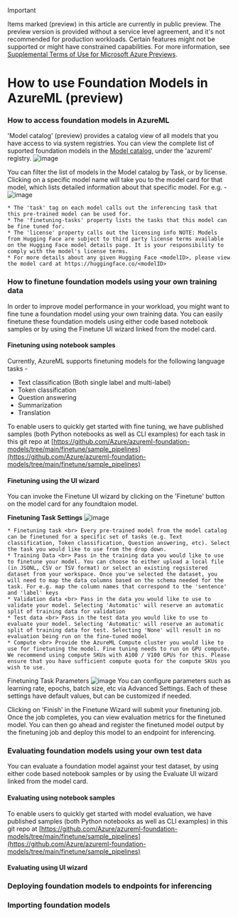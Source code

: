 > [!IMPORTANT]
> Items marked (preview) in this article are currently in public preview.
> The preview version is provided without a service level agreement, and it's not recommended for production workloads. Certain features might not be supported or might have constrained capabilities.
> For more information, see [Supplemental Terms of Use for Microsoft Azure Previews](https://azure.microsoft.com/support/legal/preview-supplemental-terms/).

# How to use Foundation Models in AzureML (preview)


### How to access foundation models in AzureML
'Model catalog' (preview) provides a catalog view of all models that you have access to via system registries. You can view the complete list of suported foundation models in the [Model catalog](https://ml.azure.com/model/catalog), under the 'azureml' registry.
![image](./model_catalog.png)

You can filter the list of models in the Model catalog by Task, or by license. Clicking on a specific model name will take you to the model card for that model, which lists detailed information about that specific model. For e.g. -
![image](./model_card.png)


	* The 'task' tag on each model calls out the inferencing task that this pre-trained model can be used for. 
	* The 'finetuning-tasks' property lists the tasks that this model can be fine tuned for. 
	* The 'license' property calls out the licensing info NOTE: Models from Hugging Face are subject to third party license terms available on the Hugging Face model details page. It is your responsibility to comply with the model's license terms.
	* For more details about any given Hugging Face <modelID>, please view the model card at https://huggingface.co/<modelID>



### How to finetune foundation models using your own training data
In order to improve model performance in your workload, you might want to fine tune a foundation model using your own training data. You can easily finetune these foundation models using either code based notebook samples or by using the Finetune UI wizard linked from the model card.

#### Finetuning using notebook samples
Currently, AzureML supports finetuning models for the following language tasks -

* Text classification (Both single label and multi-label)
* Token classification
* Question answering
* Summarization
* Translation

To enable users to quickly get started with fine tuning, we have published samples (both Python notebooks as well as CLI examples) for each task in this git repo at [https://github.com/Azure/azureml-foundation-models/tree/main/finetune/sample_pipelines](https://github.com/Azure/azureml-foundation-models/tree/main/finetune/sample_pipelines) 
		
#### Finetuning using the UI wizard
You can invoke the Finetune UI wizard by clicking on the 'Finetune' button on the model card for any foundtaion model. 

<b>Finetuning Task Settings</b>
![image](./finetune_quick_wizard.png)

	* Finetuning task <br> Every pre-trained model from the model catalog can be finetuned for a specific set of tasks (e.g. Text classification, Token classification, Question answering, etc). Select the task you would like to use from the drop down.
	* Training Data <br> Pass in the training data you would like to use to finetune your model. You can choose to either upload a local file (in JSONL, CSV or TSV format) or select an existing regsistered dataset from your workspace. Once you've selected the dataset, you will need to map the data columns based on the schema needed for the task. For e.g. map the column names that correspond to the 'sentence' and 'label' keys 
	* Validation data <br> Pass in the data you would like to use to validate your model. Selecting 'Automatic' will reserve an automatic split of training data for validation
	* Test data <br> Pass in the test data you would like to use to evaluate your model. Selecting 'Automatic' will reserve an automatic split of training data for test. Selecting 'None' will result in no evaluation being run on the fine-tuned model
	* Compute <br> Provide the AzureML Compute cluster you would like to use for finetuning the model. Fine tuning needs to run on GPU compute. We recommend using compute SKUs with A100 / V100 GPUs for this. Please ensure that you have sufficient compute quota for the compute SKUs you wish to use.


Finetuning Task Parameters
![image](./finetune_task_parameters.png)
You can configure parameters such as learning rate, epochs, batch size, etc via Advanced Settings. Each of these settings have default values, but can be customized if needed.

Clicking on 'Finish' in the Finetune Wizard will submit your finetuning job. Once the job completes, you can view evaluation metrics for the finetuned model. You can then go ahead and register the finetuned model output by the finetuning job and deploy this model to an endpoint for inferencing.

### Evaluating foundation models using your own test data
You can evaluate a foundation model against your test dataset, by using either code based notebook samples or by using the Evaluate UI wizard linked from the model card.

#### Evaluating using notebook samples
To enable users to quickly get started with model evaluation, we have published samples (both Python notebooks as well as CLI examples) in this git repo at [https://github.com/Azure/azureml-foundation-models/tree/main/finetune/sample_pipelines](https://github.com/Azure/azureml-foundation-models/tree/main/finetune/sample_pipelines) 

#### Evaluating using UI wizard

### Deploying foundation models to endpoints for inferencing

### Importing foundation models 
